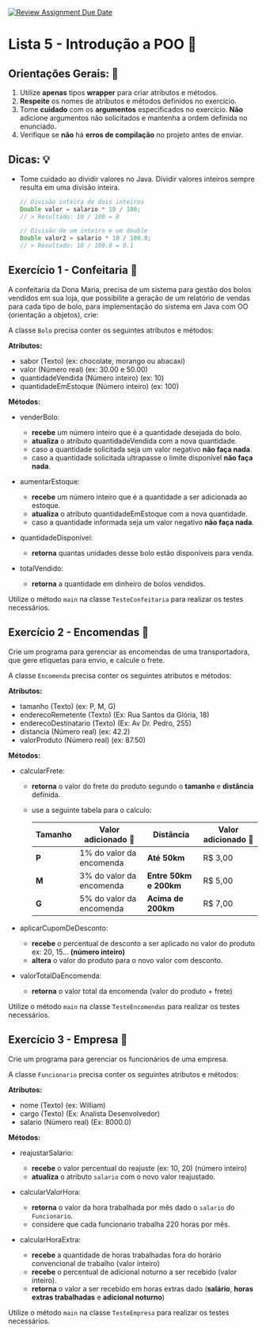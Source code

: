 [![Review Assignment Due Date](https://classroom.github.com/assets/deadline-readme-button-24ddc0f5d75046c5622901739e7c5dd533143b0c8e959d652212380cedb1ea36.svg)](https://classroom.github.com/a/AdTyGYxe)
# Lista 5 - Introdução a POO 📎

## Orientações Gerais: 🚨
1. Utilize **apenas** tipos **wrapper** para criar atributos e métodos.
2. **Respeite** os nomes de atributos e métodos definidos no exercício.
3. Tome **cuidado** com os **argumentos** especificados no exercício. 
**Não** adicione argumentos não solicitados e mantenha a ordem definida no enunciado.
4. Verifique se **não** há **erros de compilação** no projeto antes de enviar.

## Dicas: 💡
* Tome cuidado ao dividir valores no Java. Dividir valores inteiros sempre resulta em uma divisão inteira.
  ```java
  // Divisão inteira de dois inteiros
  Double valor = salario * 10 / 100;
  // > Resultado: 10 / 100 = 0
  
  // Divisão de um inteiro e um double
  Double valor2 = salario * 10 / 100.0;
  // > Resultado: 10 / 100.0 = 0.1
  ```

## Exercício 1 - Confeitaria 🚩

A confeitaria da Dona Maria, precisa de um sistema para gestão dos bolos vendidos em sua loja, que
possibilite a geração de um relatório de vendas para cada tipo de bolo, para implementação do sistema em
Java com OO (orientação a objetos), crie:

A classe `Bolo` precisa conter os seguintes atributos e métodos:

**Atributos:**
* sabor (Texto) (ex: chocolate, morango ou abacaxi)
* valor (Número real) (ex: 30.00 e 50.00)
* quantidadeVendida (Número inteiro) (ex: 10)
* quantidadeEmEstoque (Número inteiro) (ex: 100)

**Métodos:**
* venderBolo: 
  * **recebe** um número inteiro que é a quantidade desejada do bolo.
  * **atualiza** o atributo quantidadeVendida com a nova quantidade.
  * caso a quantidade solicitada seja um valor negativo **não faça nada**.
  * caso a quantidade solicitada ultrapasse o limite disponível **não faça nada**.
  

* aumentarEstoque:
  * **recebe** um número inteiro que é a quantidade a ser adicionada ao estoque.
  * **atualiza** o atributo quantidadeEmEstoque com a nova quantidade.
  * caso a quantidade informada seja um valor negativo **não faça nada**.


* quantidadeDisponivel:
  * **retorna** quantas unidades desse bolo estão disponíveis para venda.


* totalVendido:
  * **retorna** a quantidade em dinheiro de bolos vendidos.

Utilize o método `main` na classe `TesteConfeitaria` para realizar os testes necessários.

## Exercício 2 - Encomendas 🚩

Crie um programa para gerenciar as encomendas de uma transportadora, que gere etiquetas para
envio, e calcule o frete.

A classe `Encomenda` precisa conter os seguintes atributos e métodos:

**Atributos:**
* tamanho (Texto) (ex: P, M, G)
* enderecoRemetente (Texto) (Ex: Rua Santos da Glória, 18)
* enderecoDestinatario (Texto) (Ex: Av Dr. Pedro, 255)
* distancia (Número real) (ex: 42.2)
* valorProduto (Número real) (ex: 87.50)

**Métodos:**

* calcularFrete:
  * **retorna** o valor do frete do produto segundo o **tamanho** e **distância** definida.
  * use a seguinte tabela para o calculo:

    | Tamanho | Valor adicionado 💸      | Distância              | Valor adicionado 💸 |
    |---------|--------------------------|------------------------|---------------------|
    | **P**   | 1% do valor da encomenda | **Até 50km**           | R$ 3,00             |
    | **M**   | 3% do valor da encomenda | **Entre 50km e 200km** | R$ 5,00             |
    | **G**   | 5% do valor da encomenda | **Acima de 200km**     | R$ 7,00             |


* aplicarCupomDeDesconto:
  * **recebe** o percentual de desconto a ser aplicado no valor do produto ex: 20, 15... 
  **(número inteiro)**
  * **altera** o valor do produto para o novo valor com desconto.


* valorTotalDaEncomenda:
  * **retorna** o valor total da encomenda (valor do produto + frete)

Utilize o método `main` na classe `TesteEncomendas` para realizar os testes necessários.

## Exercício 3 - Empresa 🚩

Crie um programa para gerenciar os funcionários de uma empresa.

A classe `Funcionario` precisa conter os seguintes atributos e métodos:

**Atributos:**
* nome (Texto) (ex: William)
* cargo (Texto) (Ex: Analista Desenvolvedor)
* salario (Número real) (Ex: 8000.0)

**Métodos:**

* reajustarSalario:
  * **recebe** o valor percentual do reajuste (ex: 10, 20) (número inteiro)
  * **atualiza** o atributo `salario` com o novo valor reajustado.


* calcularValorHora:
  * **retorna** o valor da hora trabalhada por mês dado o `salario` do `Funcionario`.
  * considere que cada funcionario trabalha 220 horas por mês.


* calcularHoraExtra:
  * **recebe** a quantidade de horas trabalhadas fora do horário convencional de trabalho (valor inteiro)
  * **recebe** o percentual de adicional noturno a ser recebido (valor inteiro).
  * **retorna** o valor a ser recebido em horas extras dado (**salário**, **horas extras trabalhadas** e **adicional noturno**)

Utilize o método `main` na classe `TesteEmpresa` para realizar os testes necessários.


